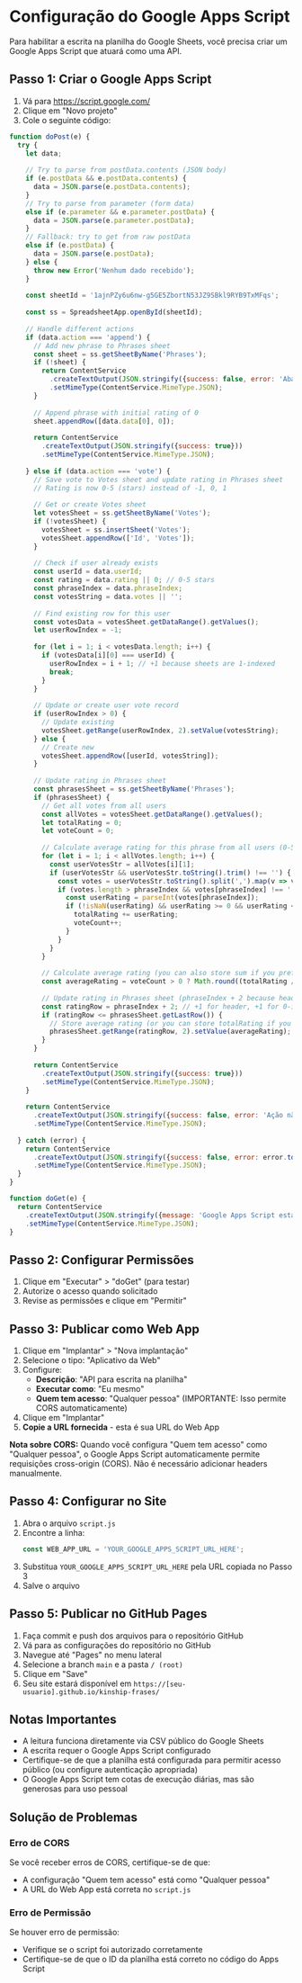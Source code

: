 # Configuração do Google Apps Script

Para habilitar a escrita na planilha do Google Sheets, você precisa criar um Google Apps Script que atuará como uma API.

## Passo 1: Criar o Google Apps Script

1. Vá para https://script.google.com/
2. Clique em "Novo projeto"
3. Cole o seguinte código:

```javascript
function doPost(e) {
  try {
    let data;
    
    // Try to parse from postData.contents (JSON body)
    if (e.postData && e.postData.contents) {
      data = JSON.parse(e.postData.contents);
    }
    // Try to parse from parameter (form data)
    else if (e.parameter && e.parameter.postData) {
      data = JSON.parse(e.parameter.postData);
    }
    // Fallback: try to get from raw postData
    else if (e.postData) {
      data = JSON.parse(e.postData);
    } else {
      throw new Error('Nenhum dado recebido');
    }
    
    const sheetId = '1ajnPZy6u6nw-g5GE5ZbortN53JZ9SBkl9RYB9TxMFqs';
    
    const ss = SpreadsheetApp.openById(sheetId);
    
    // Handle different actions
    if (data.action === 'append') {
      // Add new phrase to Phrases sheet
      const sheet = ss.getSheetByName('Phrases');
      if (!sheet) {
        return ContentService
          .createTextOutput(JSON.stringify({success: false, error: 'Aba "Phrases" não encontrada'}))
          .setMimeType(ContentService.MimeType.JSON);
      }
      
      // Append phrase with initial rating of 0
      sheet.appendRow([data.data[0], 0]);
      
      return ContentService
        .createTextOutput(JSON.stringify({success: true}))
        .setMimeType(ContentService.MimeType.JSON);
        
    } else if (data.action === 'vote') {
      // Save vote to Votes sheet and update rating in Phrases sheet
      // Rating is now 0-5 (stars) instead of -1, 0, 1
      
      // Get or create Votes sheet
      let votesSheet = ss.getSheetByName('Votes');
      if (!votesSheet) {
        votesSheet = ss.insertSheet('Votes');
        votesSheet.appendRow(['Id', 'Votes']);
      }
      
      // Check if user already exists
      const userId = data.userId;
      const rating = data.rating || 0; // 0-5 stars
      const phraseIndex = data.phraseIndex;
      const votesString = data.votes || '';
      
      // Find existing row for this user
      const votesData = votesSheet.getDataRange().getValues();
      let userRowIndex = -1;
      
      for (let i = 1; i < votesData.length; i++) {
        if (votesData[i][0] === userId) {
          userRowIndex = i + 1; // +1 because sheets are 1-indexed
          break;
        }
      }
      
      // Update or create user vote record
      if (userRowIndex > 0) {
        // Update existing
        votesSheet.getRange(userRowIndex, 2).setValue(votesString);
      } else {
        // Create new
        votesSheet.appendRow([userId, votesString]);
      }
      
      // Update rating in Phrases sheet
      const phrasesSheet = ss.getSheetByName('Phrases');
      if (phrasesSheet) {
        // Get all votes from all users
        const allVotes = votesSheet.getDataRange().getValues();
        let totalRating = 0;
        let voteCount = 0;
        
        // Calculate average rating for this phrase from all users (0-5 stars)
        for (let i = 1; i < allVotes.length; i++) {
          const userVotesStr = allVotes[i][1];
          if (userVotesStr && userVotesStr.toString().trim() !== '') {
            const votes = userVotesStr.toString().split(',').map(v => v.trim());
            if (votes.length > phraseIndex && votes[phraseIndex] !== '') {
              const userRating = parseInt(votes[phraseIndex]);
              if (!isNaN(userRating) && userRating >= 0 && userRating <= 5) {
                totalRating += userRating;
                voteCount++;
              }
            }
          }
        }
        
        // Calculate average rating (you can also store sum if you prefer)
        const averageRating = voteCount > 0 ? Math.round((totalRating / voteCount) * 10) / 10 : 0;
        
        // Update rating in Phrases sheet (phraseIndex + 2 because header is row 1, and sheets are 1-indexed)
        const ratingRow = phraseIndex + 2; // +1 for header, +1 for 0-index to 1-index
        if (ratingRow <= phrasesSheet.getLastRow()) {
          // Store average rating (or you can store totalRating if you prefer sum)
          phrasesSheet.getRange(ratingRow, 2).setValue(averageRating);
        }
      }
      
      return ContentService
        .createTextOutput(JSON.stringify({success: true}))
        .setMimeType(ContentService.MimeType.JSON);
    }
    
    return ContentService
      .createTextOutput(JSON.stringify({success: false, error: 'Ação não suportada'}))
      .setMimeType(ContentService.MimeType.JSON);
      
  } catch (error) {
    return ContentService
      .createTextOutput(JSON.stringify({success: false, error: error.toString()}))
      .setMimeType(ContentService.MimeType.JSON);
  }
}

function doGet(e) {
  return ContentService
    .createTextOutput(JSON.stringify({message: 'Google Apps Script está funcionando!'}))
    .setMimeType(ContentService.MimeType.JSON);
}
```

## Passo 2: Configurar Permissões

1. Clique em "Executar" > "doGet" (para testar)
2. Autorize o acesso quando solicitado
3. Revise as permissões e clique em "Permitir"

## Passo 3: Publicar como Web App

1. Clique em "Implantar" > "Nova implantação"
2. Selecione o tipo: "Aplicativo da Web"
3. Configure:
   - **Descrição**: "API para escrita na planilha"
   - **Executar como**: "Eu mesmo"
   - **Quem tem acesso**: "Qualquer pessoa" (IMPORTANTE: Isso permite CORS automaticamente)
4. Clique em "Implantar"
5. **Copie a URL fornecida** - esta é sua URL do Web App

**Nota sobre CORS:** Quando você configura "Quem tem acesso" como "Qualquer pessoa", o Google Apps Script automaticamente permite requisições cross-origin (CORS). Não é necessário adicionar headers manualmente.

## Passo 4: Configurar no Site

1. Abra o arquivo `script.js`
2. Encontre a linha:
   ```javascript
   const WEB_APP_URL = 'YOUR_GOOGLE_APPS_SCRIPT_URL_HERE';
   ```
3. Substitua `YOUR_GOOGLE_APPS_SCRIPT_URL_HERE` pela URL copiada no Passo 3
4. Salve o arquivo

## Passo 5: Publicar no GitHub Pages

1. Faça commit e push dos arquivos para o repositório GitHub
2. Vá para as configurações do repositório no GitHub
3. Navegue até "Pages" no menu lateral
4. Selecione a branch `main` e a pasta `/ (root)`
5. Clique em "Save"
6. Seu site estará disponível em `https://[seu-usuario].github.io/kinship-frases/`

## Notas Importantes

- A leitura funciona diretamente via CSV público do Google Sheets
- A escrita requer o Google Apps Script configurado
- Certifique-se de que a planilha está configurada para permitir acesso público (ou configure autenticação apropriada)
- O Google Apps Script tem cotas de execução diárias, mas são generosas para uso pessoal

## Solução de Problemas

### Erro de CORS
Se você receber erros de CORS, certifique-se de que:
- A configuração "Quem tem acesso" está como "Qualquer pessoa"
- A URL do Web App está correta no `script.js`

### Erro de Permissão
Se houver erro de permissão:
- Verifique se o script foi autorizado corretamente
- Certifique-se de que o ID da planilha está correto no código do Apps Script

